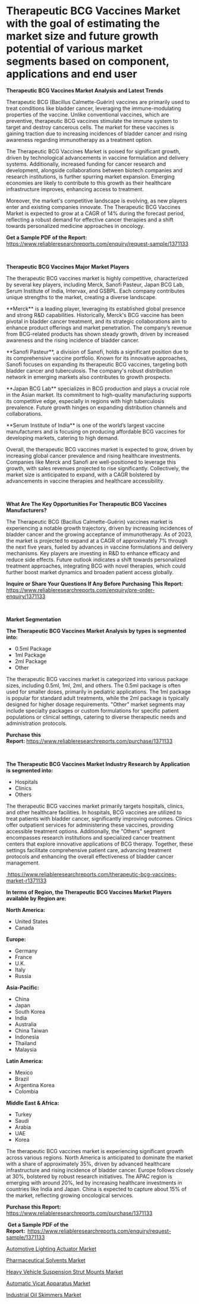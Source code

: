 <p><h1>Therapeutic BCG Vaccines Market with the goal of estimating the market size and future growth potential of various market segments based on component, applications and end user</h1></p><p><strong>Therapeutic BCG Vaccines Market Analysis and Latest Trends</strong></p>
<p><p>Therapeutic BCG (Bacillus Calmette-Guérin) vaccines are primarily used to treat conditions like bladder cancer, leveraging the immune-modulating properties of the vaccine. Unlike conventional vaccines, which are preventive, therapeutic BCG vaccines stimulate the immune system to target and destroy cancerous cells. The market for these vaccines is gaining traction due to increasing incidences of bladder cancer and rising awareness regarding immunotherapy as a treatment option.</p><p>The Therapeutic BCG Vaccines Market is poised for significant growth, driven by technological advancements in vaccine formulation and delivery systems. Additionally, increased funding for cancer research and development, alongside collaborations between biotech companies and research institutions, is further spurring market expansion. Emerging economies are likely to contribute to this growth as their healthcare infrastructure improves, enhancing access to treatment. </p><p>Moreover, the market's competitive landscape is evolving, as new players enter and existing companies innovate. The Therapeutic BCG Vaccines Market is expected to grow at a CAGR of 14% during the forecast period, reflecting a robust demand for effective cancer therapies and a shift towards personalized medicine approaches in oncology.</p></p>
<p><strong>Get a Sample PDF of the Report:&nbsp;</strong> <a href="https://www.reliableresearchreports.com/enquiry/request-sample/1371133?utm_campaign=24&utm_medium=2&utm_source=Github&utm_content=ia&utm_term=17112024&utm_id=therapeutic-bcg-vaccines">https://www.reliableresearchreports.com/enquiry/request-sample/1371133</a></p>
<p>&nbsp;</p>
<p><strong>Therapeutic BCG Vaccines Major Market Players</strong></p>
<p><p>The therapeutic BCG vaccines market is highly competitive, characterized by several key players, including Merck, Sanofi Pasteur, Japan BCG Lab, Serum Institute of India, Intervax, and GSBPL. Each company contributes unique strengths to the market, creating a diverse landscape.</p><p>**Merck** is a leading player, leveraging its established global presence and strong R&D capabilities. Historically, Merck's BCG vaccine has been pivotal in bladder cancer treatment, and its strategic collaborations aim to enhance product offerings and market penetration. The company’s revenue from BCG-related products has shown steady growth, driven by increased awareness and the rising incidence of bladder cancer.</p><p>**Sanofi Pasteur**, a division of Sanofi, holds a significant position due to its comprehensive vaccine portfolio. Known for its innovative approaches, Sanofi focuses on expanding its therapeutic BCG vaccines, targeting both bladder cancer and tuberculosis. The company's robust distribution network in emerging markets also contributes to growth prospects.</p><p>**Japan BCG Lab** specializes in BCG production and plays a crucial role in the Asian market. Its commitment to high-quality manufacturing supports its competitive edge, especially in regions with high tuberculosis prevalence. Future growth hinges on expanding distribution channels and collaborations.</p><p>**Serum Institute of India** is one of the world’s largest vaccine manufacturers and is focusing on producing affordable BCG vaccines for developing markets, catering to high demand.</p><p>Overall, the therapeutic BCG vaccines market is expected to grow, driven by increasing global cancer prevalence and rising healthcare investments. Companies like Merck and Sanofi are well-positioned to leverage this growth, with sales revenues projected to rise significantly. Collectively, the market size is anticipated to expand, with a CAGR bolstered by advancements in vaccine therapies and healthcare accessibility.</p></p>
<p>&nbsp;</p>
<p><strong>What Are The Key Opportunities For Therapeutic BCG Vaccines Manufacturers?</strong></p>
<p><p>The Therapeutic BCG (Bacillus Calmette-Guérin) vaccines market is experiencing a notable growth trajectory, driven by increasing incidences of bladder cancer and the growing acceptance of immunotherapy. As of 2023, the market is projected to expand at a CAGR of approximately 7% through the next five years, fueled by advances in vaccine formulations and delivery mechanisms. Key players are investing in R&D to enhance efficacy and reduce side effects. Future outlook indicates a shift towards personalized treatment approaches, integrating BCG with novel therapies, which could further boost market dynamics and broaden patient access globally.</p></p>
<p><strong>Inquire or Share Your Questions If Any Before Purchasing This Report:</strong> <a href="https://www.reliableresearchreports.com/enquiry/pre-order-enquiry/1371133?utm_campaign=24&utm_medium=2&utm_source=Github&utm_content=ia&utm_term=17112024&utm_id=therapeutic-bcg-vaccines">https://www.reliableresearchreports.com/enquiry/pre-order-enquiry/1371133</a></p>
<p>&nbsp;</p>
<p><strong>Market Segmentation</strong></p>
<p><strong>The Therapeutic BCG Vaccines Market Analysis by types is segmented into:</strong></p>
<p><ul><li>0.5ml Package</li><li>1ml Package</li><li>2ml Package</li><li>Other</li></ul></p>
<p><p>The therapeutic BCG vaccines market is categorized into various package sizes, including 0.5ml, 1ml, 2ml, and others. The 0.5ml package is often used for smaller doses, primarily in pediatric applications. The 1ml package is popular for standard adult treatments, while the 2ml package is typically designed for higher dosage requirements. "Other" market segments may include specialty packages or custom formulations for specific patient populations or clinical settings, catering to diverse therapeutic needs and administration protocols.</p></p>
<p><strong>Purchase this Report:&nbsp;</strong><a href="https://www.reliableresearchreports.com/purchase/1371133?utm_campaign=24&utm_medium=2&utm_source=Github&utm_content=ia&utm_term=17112024&utm_id=therapeutic-bcg-vaccines">https://www.reliableresearchreports.com/purchase/1371133</a></p>
<p>&nbsp;</p>
<p><strong>The Therapeutic BCG Vaccines Market Industry Research by Application is segmented into:</strong></p>
<p><ul><li>Hospitals</li><li>Clinics</li><li>Others</li></ul></p>
<p><p>The therapeutic BCG vaccines market primarily targets hospitals, clinics, and other healthcare facilities. In hospitals, BCG vaccines are utilized to treat patients with bladder cancer, significantly improving outcomes. Clinics offer outpatient services for administering these vaccines, providing accessible treatment options. Additionally, the "Others" segment encompasses research institutions and specialized cancer treatment centers that explore innovative applications of BCG therapy. Together, these settings facilitate comprehensive patient care, advancing treatment protocols and enhancing the overall effectiveness of bladder cancer management.</p></p>
<p><a href="https://www.reliableresearchreports.com/therapeutic-bcg-vaccines-market-r1371133?utm_campaign=24&utm_medium=2&utm_source=Github&utm_content=ia&utm_term=17112024&utm_id=therapeutic-bcg-vaccines">&nbsp;https://www.reliableresearchreports.com/therapeutic-bcg-vaccines-market-r1371133</a></p>
<p><strong>In terms of Region, the Therapeutic BCG Vaccines Market Players available by Region are:</strong></p>
<p>
    <p> <strong> North America: </strong>
        <ul>
            <li>United States</li>
            <li>Canada</li>
        </ul>
        </p> 
    <p> <strong> Europe: </strong>
        <ul>
            <li>Germany</li>
            <li>France</li>
            <li>U.K.</li>
            <li>Italy</li>
            <li>Russia</li>
        </ul>
        </p> 
    <p> <strong> Asia-Pacific: </strong>
        <ul>
            <li>China</li>
            <li>Japan</li>
            <li>South Korea</li>
            <li>India</li>
            <li>Australia</li>
            <li>China Taiwan</li>
            <li>Indonesia</li>
            <li>Thailand</li>
            <li>Malaysia</li>
        </ul>
        </p> 
    <p> <strong> Latin America: </strong>
        <ul>
            <li>Mexico</li>
            <li>Brazil</li>
            <li>Argentina Korea</li>
            <li>Colombia</li>
        </ul>
        </p> 
    <p> <strong> Middle East & Africa: </strong>
        <ul>
            <li>Turkey</li>
            <li>Saudi</li>
            <li>Arabia</li>
            <li>UAE</li>
            <li>Korea</li>
        </ul>
    </p>
    </p>
<p><p>The therapeutic BCG vaccines market is experiencing significant growth across various regions. North America is anticipated to dominate the market with a share of approximately 35%, driven by advanced healthcare infrastructure and rising incidence of bladder cancer. Europe follows closely at 30%, bolstered by robust research initiatives. The APAC region is emerging with around 20%, led by increasing healthcare investments in countries like India and Japan. China is expected to capture about 15% of the market, reflecting growing oncological services.</p></p>
<p><strong>Purchase this Report: </strong><a href="https://www.reliableresearchreports.com/purchase/1371133?utm_campaign=24&utm_medium=2&utm_source=Github&utm_content=ia&utm_term=17112024&utm_id=therapeutic-bcg-vaccines">https://www.reliableresearchreports.com/purchase/1371133</a></p>
<p>&nbsp;<strong>Get a Sample PDF of the Report:&nbsp;&nbsp;</strong><a href="https://www.reliableresearchreports.com/enquiry/request-sample/1371133?utm_campaign=24&utm_medium=2&utm_source=Github&utm_content=ia&utm_term=17112024&utm_id=therapeutic-bcg-vaccines">https://www.reliableresearchreports.com/enquiry/request-sample/1371133</a></p>
<p><strong></strong></p>
<p><p><a href="https://github.com/elizabethdagraca/Market-Research-Report-List-5/blob/main/automotive-lighting-actuator-market.md?utm_campaign=24&utm_medium=2&utm_source=Github&utm_content=ia&utm_term=17112024&utm_id=therapeutic-bcg-vaccines">Automotive Lighting Actuator Market</a></p><p><a href="https://issuu.com/reportprime-2/docs/pharmaceutical-solvents-market-size_8beb3136f08547?utm_campaign=24&utm_medium=2&utm_source=Github&utm_content=ia&utm_term=17112024&utm_id=therapeutic-bcg-vaccines">Pharmaceutical Solvents Market</a></p><p><a href="https://github.com/santosh758595/Market-Research-Report-List-6/blob/main/heavy-vehicle-suspension-strut-mounts-market.md?utm_campaign=24&utm_medium=2&utm_source=Github&utm_content=ia&utm_term=17112024&utm_id=therapeutic-bcg-vaccines">Heavy Vehicle Suspension Strut Mounts Market</a></p><p><a href="https://www.linkedin.com/pulse/global-automatic-vicat-apparatus-market-landscape-future-5cslc?utm_campaign=24&utm_medium=2&utm_source=Github&utm_content=ia&utm_term=17112024&utm_id=therapeutic-bcg-vaccines">Automatic Vicat Apparatus Market</a></p><p><a href="https://www.linkedin.com/pulse/industrial-oil-skimmers-market-ecosystem-competitive-landscape-dlhhc?utm_campaign=24&utm_medium=2&utm_source=Github&utm_content=ia&utm_term=17112024&utm_id=therapeutic-bcg-vaccines">Industrial Oil Skimmers Market</a></p></p>